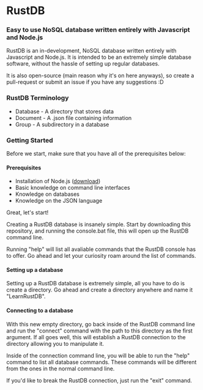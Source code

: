 # RustDB
### Easy to use NoSQL database written entirely with Javascript and Node.js

RustDB is an in-development, NoSQL database written entirely with Javascript and Node.js. It is intended to be an extremely simple database software, without the hassle of setting up regular databases. 

It is also open-source (main reason why it's on here anyways), so create a pull-request or submit an issue if you have any suggestions :D

### RustDB Terminology
* Database - A directory that stores data
* Document - A .json file containing information
* Group - A subdirectory in a database

### Getting Started
Before we start, make sure that you have all of the prerequisites below:
#### Prerequisites
* Installation of Node.js (<a href="https://nodejs.org/en/download/">download</a>)
* Basic knowledge on command line interfaces
* Knowledge on databases
* Knowledge on the JSON language

Great, let's start!

Creating a RustDB database is insanely simple. Start by downloading this repository, and running the console.bat file, this will open up the RustDB command line. 

Running "help" will list all avaliable commands that the RustDB console has to offer. Go ahead and let your curiosity roam around the list of commands.

#### Setting up a database
Setting up a RustDB database is extremely simple, all you have to do is create a directory. Go ahead and create a directory anywhere and name it "LearnRustDB".

#### Connecting to a database
With this new empty directory, go back inside of the RustDB command line and run the "connect" command with the path to this directory as the first argument. If all goes well, this will establish a RustDB connection to the directory allowing you to manipulate it.

Inside of the connection command line, you will be able to run the "help" command to list all database commands. These commands will be different from the ones in the normal command line.

If you'd like to break the RustDB connection, just run the "exit" command.